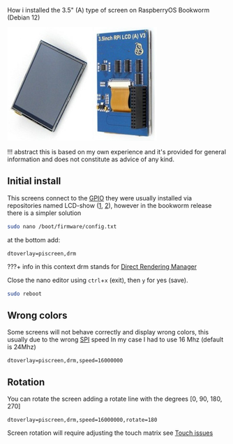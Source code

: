 
How i installed the 3.5" (A) type of screen on RaspberryOS Bookworm (Debian 12)

![preview](../img/hardware/rpi35a.jpg)

!!! abstract
    this is based on my own experience and it's provided for general information
    and does not constitute as advice of any kind.


## Initial install

This screens connect to the [GPIO](https://en.wikipedia.org/wiki/General-purpose_input/output)
they were usually installed via  repositories named LCD-show ([1](https://github.com/waveshare/LCD-show), [2](https://github.com/goodtft/LCD-show)),
however in the bookworm release there is a simpler solution

```sh
sudo nano /boot/firmware/config.txt
```
at the bottom add:
```
dtoverlay=piscreen,drm
```

???+ info
    in this context drm stands for [Direct Rendering Manager](https://en.wikipedia.org/wiki/Direct_Rendering_Manager)

Close the nano editor using `ctrl`+`x` (exit), then `y` for yes (save).

```sh
sudo reboot
```

## Wrong colors

Some screens will not behave correctly and display wrong colors,
this usually due to the wrong [SPI](https://en.wikipedia.org/wiki/Serial_Peripheral_Interface) speed
In my case I had to use 16 Mhz (default is 24Mhz)
```
dtoverlay=piscreen,drm,speed=16000000
```

## Rotation

You can rotate the screen adding a rotate line with the degrees [0, 90, 180, 270]
```
dtoverlay=piscreen,drm,speed=16000000,rotate=180
```
Screen rotation will require adjusting the touch matrix see [Touch issues](../../Troubleshooting/Touch_issues/)
